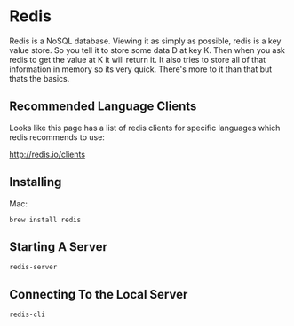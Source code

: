Redis
=====

Redis is a NoSQL database. Viewing it as simply as possible, redis is a key
value store. So you tell it to store some data D at key K. Then when you ask
redis to get the value at K it will return it. It also tries to store all of
that information in memory so its very quick. There's more to it than that but
thats the basics.

Recommended Language Clients
----------------------------

Looks like this page has a list of redis clients for specific languages which
redis recommends to use:

http://redis.io/clients


Installing
----------

Mac:

```
brew install redis
```

Starting A Server
-----------------

```
redis-server
```

Connecting To the Local Server
------------------------------

```
redis-cli
```
